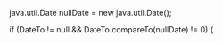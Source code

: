 java.util.Date nullDate = new java.util.Date();

if (DateTo != null && DateTo.compareTo(nullDate) != 0) {
